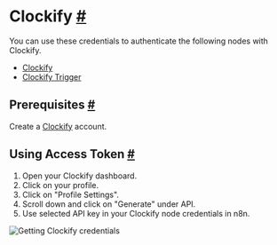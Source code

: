 


 Clockify
 [#](#clockify "Permanent link")
===========================================



 You can use these credentials to authenticate the following nodes with Clockify.
 


* [Clockify](/integrations/builtin/app-nodes/n8n-nodes-base.clockify/)
* [Clockify Trigger](/integrations/builtin/trigger-nodes/n8n-nodes-base.clockifytrigger/)



 Prerequisites
 [#](#prerequisites "Permanent link")
-----------------------------------------------------



 Create a
 [Clockify](https://www.clockify.com/) 
 account.
 



 Using Access Token
 [#](#using-access-token "Permanent link")
---------------------------------------------------------------


1. Open your Clockify dashboard.
2. Click on your profile.
3. Click on "Profile Settings".
4. Scroll down and click on "Generate" under API.
5. Use selected API key in your Clockify node credentials in n8n.



![Getting Clockify credentials](https://d33wubrfki0l68.cloudfront.net/62505195552e6f9ab756268b87a97d622d450d23/769a1/_images/integrations/builtin/credentials/clockify/using-access-token.gif)





